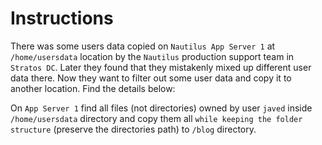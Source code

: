 # Instructions

There was some users data copied on `Nautilus App Server 1` at `/home/usersdata` location by the `Nautilus` production support team in `Stratos DC`.
  Later they found that they mistakenly mixed up different user data there. Now they want to filter out some user data and copy it to another location. Find the details below:

On `App Server 1` find all files (not directories) owned by user `javed` inside `/home/usersdata` directory and copy them all `while keeping the folder structure` (preserve the directories path) to `/blog` directory.
